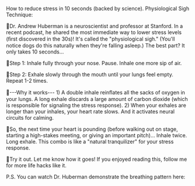 How to reduce stress in 10 seconds (backed by science). Physiological
Sigh Technique:

Dr. Andrew Huberman is a neuroscientist and professor at Stanford. In a
recent podcast, he shared the most immediate way to lower stress levels
(ﬁrst discovered in the 30s)! It's called the "physiological sigh."
(You'll notice dogs do this naturally when they're falling asleep.) The
best part? It only takes 10 seconds...

Step 1: Inhale fully through your nose. Pause. Inhale one more sip of
air.

Step 2: Exhale slowly through the mouth until your lungs feel empty.
Repeat 1-2 times.

---Why it works--- 1) A double inhale reinﬂates all the sacks of oxygen
in your lungs. A long exhale discards a large amount of carbon dioxide
(which is responsible for signaling the stress response). 2) When your
exhales are longer than your inhales, your heart rate slows. And it
activates neural circuits for calming.

So, the next time your heart is pounding (before walking out on stage,
starting a high-stakes meeting, or giving an important pitch)... Inhale
twice. Long exhale. This combo is like a "natural tranquilizer" for your
stress response.

Try it out. Let me know how it goes! If you enjoyed reading this, follow
me for more life hacks like it.

P.S. You can watch Dr. Huberman demonstrate the breathing pattern here:


